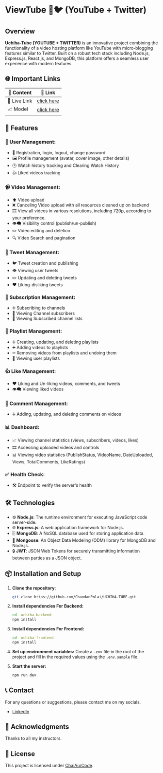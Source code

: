 # ViewTube 🎥🐦 (YouTube + Twitter)

## Overview

**Uchiha-Tube (YOUTUBE + TWITTER)** is an innovative project combining the functionality of a video hosting platform like YouTube with micro-blogging features similar to Twitter. Built on a robust tech stack including Node.js, Express.js, React.js, and MongoDB, this platform offers a seamless user experience with modern features.

## 🌐 Important Links

| 📄 Content               | 🔗 Link                                                                 |
| -------------------------|------------------------------------------------------------------------|
| 🔴 Live Link             | [click here](https://uchiha-tube.vercel.app/)                          |
| 📈 Model                 | [click here](https://app.eraser.io/workspace/cATefMPkrAdzR9c6teox?origin=share) |

## 🚀 Features

### 👤 User Management:

- 🔐 Registration, login, logout, change password
- 🖼️ Profile management (avatar, cover image, other details)
- 🕒 Watch history tracking and Clearing Watch History
- 👍 Liked videos tracking

### 📹 Video Management:

- ⬆️ Video upload
- ❌ Canceling Video upload with all resources cleaned up on backend
- 🎞️ View all videos in various resolutions, including 720p, according to your preference.
- 👁️‍🗨️ Visibility control (publish/un-publish)
- ✏️ Video editing and deletion
- 🔍 Video Search and pagination

### 📝 Tweet Management:

- 🐦 Tweet creation and publishing
- 👁️ Viewing user tweets
- ✏️ Updating and deleting tweets
- ❤️ Liking-disliking tweets

### 🔔 Subscription Management:

- ➕ Subscribing to channels
- 👥 Viewing Channel subscribers
- 📜 Viewing Subscribed channel lists

### 🎵 Playlist Management:

- ➕ Creating, updating, and deleting playlists
- ➕ Adding videos to playlists
- ➖ Removing videos from playlists and undoing them
- 📜 Viewing user playlists

### 👍 Like Management:

- ❤️ Liking and Un-liking videos, comments, and tweets
- 👁️‍🗨️ Viewing liked videos

### 💬 Comment Management:

- ➕ Adding, updating, and deleting comments on videos

### 📊 Dashboard:

- 📈 Viewing channel statistics (views, subscribers, videos, likes)
- 🎞️ Accessing uploaded videos and controls
- 📊 Viewing video statistics (PublishStatus, VideoName, DateUploaded, Views, TotalComments, LikeRatings)

### ✅ Health Check:

- 🛠️ Endpoint to verify the server's health

## 🛠️ Technologies

- ⚙️ **Node.js**: The runtime environment for executing JavaScript code server-side.
- 🌐 **Express.js**: A web application framework for Node.js.
- 🗄️ **MongoDB**: A NoSQL database used for storing application data.
- 🔗 **Mongoose**: An Object Data Modeling (ODM) library for MongoDB and Node.js.
- 🔒 **JWT**: JSON Web Tokens for securely transmitting information between parties as a JSON object.

## 📦 Installation and Setup

1. **Clone the repository:**

    ```bash
    git clone https://github.com/ChandanPolai/UCHIHA-TUBE.git
    ```

2. **Install dependencies For Backend:**

    ```bash
    cd -uchiha-backend
    npm install
    ```

2. **Install dependencies For Frontend:**

    ```bash
    cd -uchiha-frontend
    npm install
    ```

3. **Set up environment variables:**
    Create a `.env` file in the root of the project and fill in the required values using the `.env.sample` file.

4. **Start the server:**

    ```bash
    npm run dev
    ```

## 📞 Contact

For any questions or suggestions, please contact me on my socials.

- [LinkedIn](https://www.linkedin.com/in/chandan-polai-835063270/)


## 🙏 Acknowledgments

Thanks to all my instructors.

## 📝 License

This project is licensed under [ChaiAurCode](https://www.youtube.com/@chaiaurcode).
